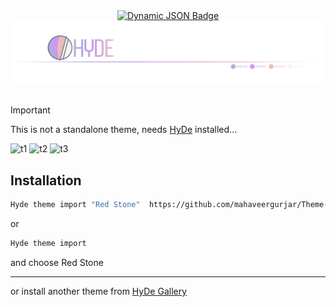 <div align = center>
    <a href="https://discord.gg/AYbJ9MJez7">
        <img alt="Dynamic JSON Badge" src="https://img.shields.io/badge/dynamic/json?url=https%3A%2F%2Fdiscordapp.com%2Fapi%2Finvites%2FmT5YqjaJFh%3Fwith_counts%3Dtrue&query=%24.approximate_member_count&suffix=%20members&style=for-the-badge&logo=discord&logoSize=auto&label=The%20HyDe%20Project&labelColor=ebbcba&color=c79bf0">    
    </a>
</div>
<div align = center><img src="https://raw.githubusercontent.com/prasanthrangan/hyprdots/main/Source/assets/hyde_banner.png"><br><br></div>

> [!IMPORTANT]
> This is not a standalone theme, needs [HyDe](https://github.com/prasanthrangan/hyprdots) installed...

![t1](./screenshots/240713_22h51m38s_screenshot.png)
![t2](./screenshots/240710_23h48m57s_screenshot.png)
![t3](./screenshots/240713_22h55m14s_screenshot.png)

## Installation
```sh
Hyde theme import "Red Stone"  https://github.com/mahaveergurjar/Theme-Gallery/tree/Red_Stone
```
or 
```sh
Hyde theme import
```
and choose Red Stone

---

or install another theme from [HyDe Gallery](https://github.com/kRHYME7/hyde-gallery)
